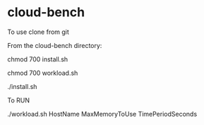 # cloud-bench

To use clone from git

From the cloud-bench directory:

chmod 700 install.sh

chmod 700 workload.sh

./install.sh

To RUN

./workload.sh HostName MaxMemoryToUse TimePeriodSeconds
